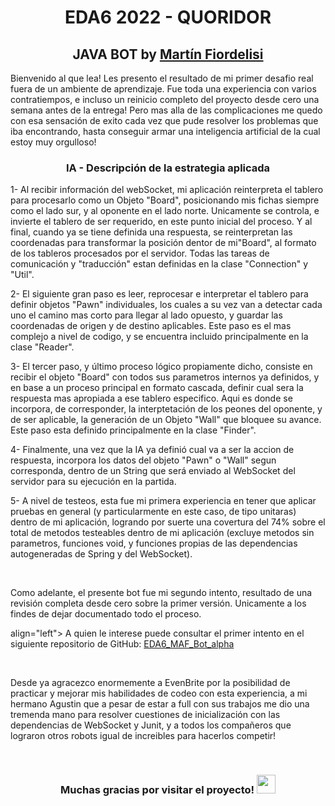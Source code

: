 <h1 align="center">EDA6 2022 - QUORIDOR</h1>
<h2 align="center">JAVA BOT  by <a href="https://www.linkedin.com/in/martin-fiordelisi-b42184226/" target="_blank">Martín Fiordelisi</a></h2>
<p align="left"> Bienvenido al que lea! Les presento el resultado de mi primer desafio real fuera de un ambiente de aprendizaje. Fue toda una experiencia con varios contratiempos, e incluso un reinicio completo del proyecto desde cero una semana antes de la entrega! Pero mas alla de las complicaciones me quedo con esa sensación de exito cada vez que pude resolver los problemas que iba encontrando, hasta conseguir armar una inteligencia artificial de la cual estoy muy orgulloso!</p>

<h3 align="center">IA - Descripción de la estrategia aplicada</h3>
<p align="left"> 
1- Al recibir información del webSocket, mi aplicación reinterpreta el tablero para procesarlo como un Objeto "Board", posicionando mis fichas siempre como el lado sur, y al oponente en el lado norte. Unicamente se controla, e invierte el tablero de ser requerido, en este punto inicial del proceso. Y al final, cuando ya se tiene definida una respuesta, se reinterpretan las coordenadas para transformar la posición dentor de mi"Board", al formato de los tableros procesados por el servidor. Todas las tareas de comunicación y "traducción" estan definidas en la clase "Connection" y "Util".
</p>
<p align="left"> 
2- El siguiente gran paso es leer, reprocesar e interpretar el tablero para definir objetos "Pawn" individuales, los cuales a su vez van a detectar cada uno el camino mas corto para llegar al lado opuesto, y guardar las coordenadas de origen y de destino aplicables. Este paso es el mas complejo a nivel de codigo, y se encuentra incluido principalmente en la clase "Reader".
</p>
<p align="left"> 
3- El tercer paso, y último proceso lógico propiamente dicho, consiste en recibir el objeto "Board" con todos sus parametros internos ya definidos, y en base a un proceso principal en formato cascada, definir cual sera la respuesta mas apropiada a ese tablero especifico. Aqui es donde se incorpora, de corresponder, la interptetación de los peones del oponente, y de ser aplicable, la generación de un Objeto "Wall" que bloquee su avance. Este paso esta definido principalmente en la clase "Finder".
</p>
<p align="left"> 
4- Finalmente, una vez que la IA ya definió cual va a ser la accion de respuesta, incorpora los datos del objeto "Pawn" o "Wall" segun corresponda, dentro de un String que será enviado al WebSocket del servidor para su ejecución en la partida. 
</p>
<p align="left"> 
5- A nivel de testeos, esta fue mi primera experiencia en tener que aplicar pruebas en general (y particularmente en este caso, de tipo unitaras) dentro de mi aplicación, logrando por suerte una covertura del 74% sobre el total de  metodos testeables dentro de mi aplicación (excluye metodos sin parametros, funciones void, y funciones propias de las dependencias autogeneradas de Spring y del WebSocket). 
</p>
<br/>
<p align="left"> 
Como adelante, el presente bot fue mi segundo intento, resultado de una revisión completa desde cero sobre la primer versión. Unicamente a los findes de dejar documentado todo el proceso. </p>
<p> align="left"> A quien le interese puede consultar el primer intento en el siguiente repositorio de GitHub: <a href="https://github.com/MartinFiorde/EDA6_MAF_Bot_alpha" target="_blank">EDA6_MAF_Bot_alpha</a></p>
<br/>
<p align="left"> 
Desde ya agracezco enormemente a EvenBrite por la posibilidad de practicar y mejorar mis habilidades de codeo con esta experiencia, a mi hermano Agustin que a pesar de estar a full con sus trabajos me dio una tremenda mano para resolver cuestiones de inicialización con las dependencias de WebSocket y Junit, y a todos los compañeros que lograron otros robots igual de increibles para hacerlos competir!
</p>
<br/>
<h3 align="center">Muchas gracias por visitar el proyecto! <img src="https://raw.githubusercontent.com/verma-anushka/verma-anushka/master/gifs/wave.gif" width="30px" style="max-width:100%;"></h3>
